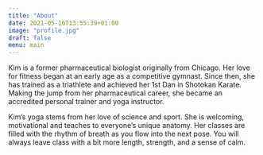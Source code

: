 ```yaml
---
title: "About"
date: 2021-05-16T13:55:39+01:00
image: "profile.jpg"
draft: false
menu: main
---
```


Kim is a former pharmaceutical biologist originally from Chicago. Her love for fitness began at an early age as a competitive gymnast. Since then, she has trained as a triathlete and achieved her 1st Dan in Shotokan Karate. Making the jump from her pharmaceutical career, she became an accredited personal trainer and yoga instructor.

Kim’s yoga stems from her love of science and sport. She is welcoming, motivational and teaches to everyone’s unique anatomy. Her classes are filled with the rhythm of breath as you flow into the next pose. You will always leave class with a bit more length, strength, and a sense of calm.

